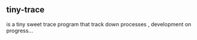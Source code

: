 ## tiny-trace
is a tiny sweet trace program that track down processes , development on progress...

